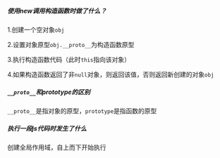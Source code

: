 ##### 使用new调用构造函数时做了什么？

1.创建一个空对象`obj`

2.设置对象原型`obj.__proto__`为构造函数原型

3.执行构造函数代码（此时`this`指向该对象）

4.如果构造函数返回了非`null`对象，则返回该值，否则返回新创建的对象`obj`



##### `__proto__`和prototype的区别

`__proto__`是指对象的原型，`prototype`是指函数的原型



##### 执行一段js代码时发生了什么

创建全局作用域，自上而下开始执行

